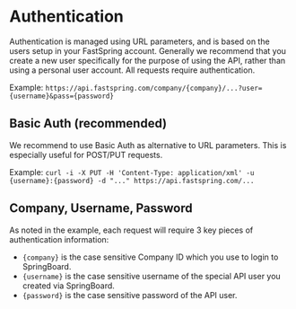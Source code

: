 Authentication
==============

Authentication is managed using URL parameters, and is based on the users setup in your FastSpring account. Generally we recommend that you create a new user specifically for the purpose of using the API, rather than using a personal user account. All requests require authentication.

Example: `https://api.fastspring.com/company/{company}/...?user={username}&pass={password}`


Basic Auth (recommended)
------------------------

We recommend to use Basic Auth as alternative to URL parameters. This is especially useful for POST/PUT requests.

Example: `curl -i -X PUT -H 'Content-Type: application/xml' -u {username}:{password} -d "..." https://api.fastspring.com/...`


Company, Username, Password
---------------------------

As noted in the example, each request will require 3 key pieces of authentication information: 

* `{company}` is the case sensitive Company ID which you use to login to SpringBoard.
* `{username}` is the case sensitive username of the special API user you created via SpringBoard.
* `{password}` is the case sensitive password of the API user.